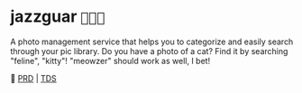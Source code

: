 # jazzguar `📸🐆🎶`

A photo management service that helps you to categorize and easily search through your pic library.
Do you have a photo of a cat? Find it by searching "feline", "kitty"! "meowzer" should work as well, I bet!

🔗 [PRD](docs/PRD.md) | [TDS](docs/TDS.md)
